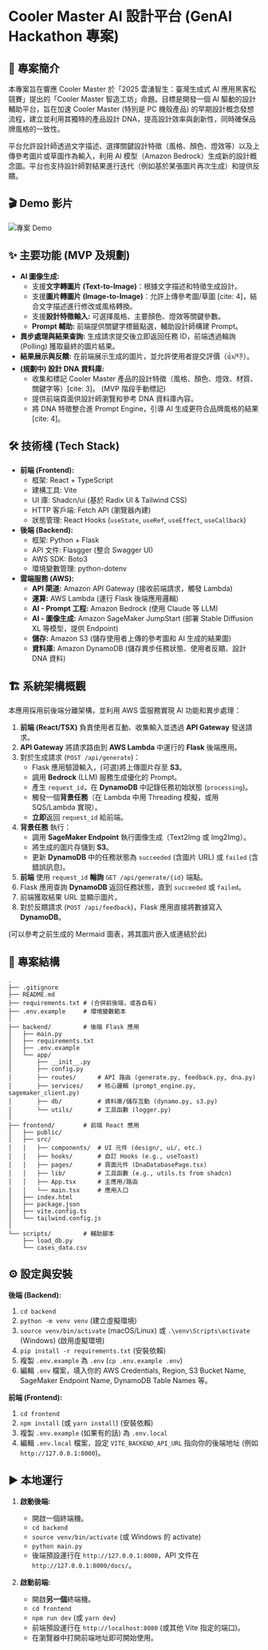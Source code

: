 # Cooler Master AI 設計平台 (GenAI Hackathon 專案)

## 📝 專案簡介

本專案旨在響應 Cooler Master 於「2025 雲湧智生：臺灣生成式 AI 應用黑客松競賽」提出的「Cooler Master 智造工坊」命題。目標是開發一個 AI 驅動的設計輔助平台，旨在加速 Cooler Master (特別是 PC 機殼產品) 的早期設計概念發想流程，建立並利用其獨特的產品設計 DNA，提高設計效率與創新性，同時確保品牌風格的一致性。

平台允許設計師透過文字描述、選擇關鍵設計特徵（風格、顏色、燈效等）以及上傳參考圖片或草圖作為輸入，利用 AI 模型（Amazon Bedrock）生成新的設計概念圖。平台也支持設計師對結果進行迭代（例如基於某張圖片再次生成）和提供反饋。

## 🎬 Demo 影片

![專案 Demo](data/demo.gif)

## ✨ 主要功能 (MVP 及規劃)

* **AI 圖像生成:**
    * 支援**文字轉圖片 (Text-to-Image)**：根據文字描述和特徵生成設計。
    * 支援**圖片轉圖片 (Image-to-Image)**：允許上傳參考圖/草圖 [cite: 4]，結合文字描述進行修改或風格轉換。
    * 支援**設計特徵輸入:** 可選擇風格、主要顏色、燈效等關鍵參數。
    * **Prompt 輔助:** 前端提供關鍵字標籤點選，輔助設計師構建 Prompt。
* **異步處理與結果查詢:** 生成請求提交後立即返回任務 ID，前端透過輪詢 (Polling) 獲取最終的圖片結果。
* **結果展示與反饋:** 在前端展示生成的圖片，並允許使用者提交評價（👍/👎）。
* **(規劃中) 設計 DNA 資料庫:**
    * 收集和標記 Cooler Master 產品的設計特徵（風格、顏色、燈效、材質、關鍵字等）[cite: 3]。 (MVP 階段手動標記)
    * 提供前端頁面供設計師瀏覽和參考 DNA 資料庫內容。
    * 將 DNA 特徵整合進 Prompt Engine，引導 AI 生成更符合品牌風格的結果 [cite: 4]。

## 🛠️ 技術棧 (Tech Stack)

* **前端 (Frontend):**
    * 框架: React + TypeScript
    * 建構工具: Vite
    * UI 庫: Shadcn/ui (基於 Radix UI & Tailwind CSS)
    * HTTP 客戶端: Fetch API (瀏覽器內建)
    * 狀態管理: React Hooks (`useState`, `useRef`, `useEffect`, `useCallback`)
* **後端 (Backend):**
    * 框架: Python + Flask
    * API 文件: Flasgger (整合 Swagger UI)
    * AWS SDK: Boto3
    * 環境變數管理: python-dotenv
* **雲端服務 (AWS):**
    * **API 閘道:** Amazon API Gateway (接收前端請求，觸發 Lambda)
    * **運算:** AWS Lambda (運行 Flask 後端應用邏輯)
    * **AI - Prompt 工程:** Amazon Bedrock (使用 Claude 等 LLM)
    * **AI - 圖像生成:** Amazon SageMaker JumpStart (部署 Stable Diffusion XL 等模型，提供 Endpoint)
    * **儲存:** Amazon S3 (儲存使用者上傳的參考圖和 AI 生成的結果圖)
    * **資料庫:** Amazon DynamoDB (儲存異步任務狀態、使用者反饋、設計 DNA 資料)

## 🏗️ 系統架構概觀

本應用採用前後端分離架構，並利用 AWS 雲服務實現 AI 功能和異步處理：

1.  **前端 (React/TSX)** 負責使用者互動、收集輸入並透過 **API Gateway** 發送請求。
2.  **API Gateway** 將請求路由到 **AWS Lambda** 中運行的 **Flask** 後端應用。
3.  對於生成請求 (`POST /api/generate`)：
    * Flask 應用驗證輸入，(可選)將上傳圖片存至 **S3**。
    * 調用 **Bedrock** (LLM) 服務生成優化的 Prompt。
    * 產生 `request_id`，在 **DynamoDB** 中記錄任務初始狀態 (`processing`)。
    * 觸發一個**背景任務**（在 Lambda 中用 Threading 模擬，或用 SQS/Lambda 實現）。
    * **立即**返回 `request_id` 給前端。
4.  **背景任務** 執行：
    * 調用 **SageMaker Endpoint** 執行圖像生成（Text2Img 或 Img2Img）。
    * 將生成的圖片存儲到 **S3**。
    * 更新 **DynamoDB** 中的任務狀態為 `succeeded` (含圖片 URL) 或 `failed` (含錯誤訊息)。
5.  **前端** 使用 `request_id` **輪詢** `GET /api/generate/{id}` 端點。
6.  Flask 應用查詢 **DynamoDB** 返回任務狀態，直到 `succeeded` 或 `failed`。
7.  前端獲取結果 URL 並顯示圖片。
8.  對於反饋請求 (`POST /api/feedback`)，Flask 應用直接將數據寫入 **DynamoDB**。

(可以參考之前生成的 Mermaid 圖表，將其圖片嵌入或連結於此)

## 📁 專案結構

```
.
├── .gitignore
├── README.md
├── requirements.txt # (合併前後端，或各自有)
├── .env.example     # 環境變數範本
│
├── backend/         # 後端 Flask 應用
│   ├── main.py
│   ├── requirements.txt
│   ├── .env.example
│   └── app/
│       ├── __init__.py
│       ├── config.py
│       ├── routes/      # API 路由 (generate.py, feedback.py, dna.py)
│       ├── services/    # 核心邏輯 (prompt_engine.py, sagemaker_client.py)
│       ├── db/          # 資料庫/儲存互動 (dynamo.py, s3.py)
│       └── utils/       # 工具函數 (logger.py)
│
├── frontend/        # 前端 React 應用
│   ├── public/
│   ├── src/
│   │   ├── components/  # UI 元件 (design/, ui/, etc.)
│   │   ├── hooks/       # 自訂 Hooks (e.g., useToast)
│   │   ├── pages/       # 頁面元件 (DnaDatabasePage.tsx)
│   │   ├── lib/         # 工具函數 (e.g., utils.ts from shadcn)
│   │   ├── App.tsx      # 主應用/路由
│   │   └── main.tsx     # 應用入口
│   ├── index.html
│   ├── package.json
│   ├── vite.config.ts
│   └── tailwind.config.js
│
└── scripts/         # 輔助腳本
    ├── load_db.py
    └── cases_data.csv
```

## ⚙️ 設定與安裝

**後端 (Backend):**

1.  `cd backend`
2.  `python -m venv venv` (建立虛擬環境)
3.  `source venv/bin/activate` (macOS/Linux) 或 `.\venv\Scripts\activate` (Windows) (啟用虛擬環境)
4.  `pip install -r requirements.txt` (安裝依賴)
5.  複製 `.env.example` 為 `.env` (`cp .env.example .env`)
6.  編輯 `.env` 檔案，填入你的 AWS Credentials, Region, S3 Bucket Name, SageMaker Endpoint Name, DynamoDB Table Names 等。

**前端 (Frontend):**

1.  `cd frontend`
2.  `npm install` (或 `yarn install`) (安裝依賴)
3.  複製 `.env.example` (如果有的話) 為 `.env.local`
4.  編輯 `.env.local` 檔案，設定 `VITE_BACKEND_API_URL` 指向你的後端地址 (例如 `http://127.0.0.1:8000`)。

## ▶️ 本地運行

1.  **啟動後端:**
    * 開啟一個終端機。
    * `cd backend`
    * `source venv/bin/activate` (或 Windows 的 activate)
    * `python main.py`
    * 後端預設運行在 `http://127.0.0.1:8000`，API 文件在 `http://127.0.0.1:8000/docs/`。

2.  **啟動前端:**
    * 開啟**另一個**終端機。
    * `cd frontend`
    * `npm run dev` (或 `yarn dev`)
    * 前端預設運行在 `http://localhost:8080` (或其他 Vite 指定的端口)。
    * 在瀏覽器中打開前端地址即可開始使用。

